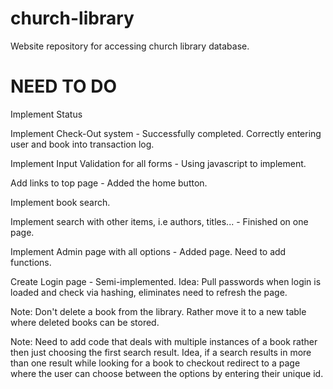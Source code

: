 # church-library
Website repository for accessing church library database.

NEED TO DO
===============

Implement Status

Implement Check-Out system - Successfully completed. Correctly entering user and book into transaction log.

Implement Input Validation for all forms - Using javascript to implement.

Add links to top page - Added the home button.

Implement book search.

Implement search with other items, i.e authors, titles... - Finished on one page.

Implement Admin page with all options - Added page. Need to add functions.

Create Login page - Semi-implemented. Idea: Pull passwords when login is loaded and check via hashing, eliminates need to refresh the page.

Note: Don't delete a book from the library. Rather move it to a new table where deleted books can be stored.

Note: Need to add code that deals with multiple instances of a book rather then just choosing the first search result. Idea, if a search results in more than one result while looking for a book to checkout redirect to a page where the user can choose between the options by entering their unique id.
